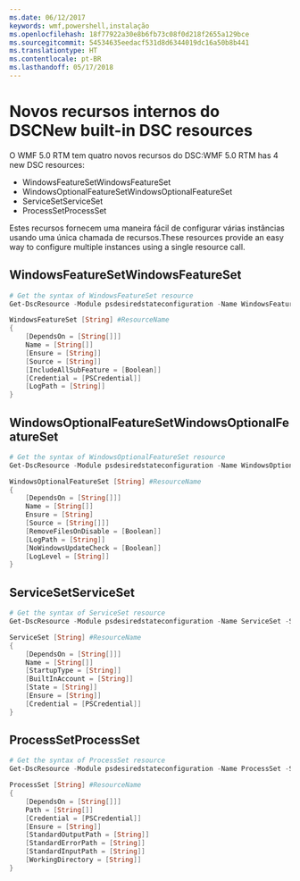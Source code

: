 ```yaml
---
ms.date: 06/12/2017
keywords: wmf,powershell,instalação
ms.openlocfilehash: 18f77922a30e8b6fb73c08f0d218f2655a129bce
ms.sourcegitcommit: 54534635eedacf531d8d6344019dc16a50b8b441
ms.translationtype: HT
ms.contentlocale: pt-BR
ms.lasthandoff: 05/17/2018
---
```

# <a name="new-built-in-dsc-resources"></a><span data-ttu-id="93c47-102">Novos recursos internos do DSC</span><span class="sxs-lookup"><span data-stu-id="93c47-102">New built-in DSC resources</span></span>

<span data-ttu-id="93c47-103">O WMF 5.0 RTM tem quatro novos recursos do DSC:</span><span class="sxs-lookup"><span data-stu-id="93c47-103">WMF 5.0 RTM has 4 new DSC resources:</span></span>
* <span data-ttu-id="93c47-104">WindowsFeatureSet</span><span class="sxs-lookup"><span data-stu-id="93c47-104">WindowsFeatureSet</span></span>
* <span data-ttu-id="93c47-105">WindowsOptionalFeatureSet</span><span class="sxs-lookup"><span data-stu-id="93c47-105">WindowsOptionalFeatureSet</span></span>
* <span data-ttu-id="93c47-106">ServiceSet</span><span class="sxs-lookup"><span data-stu-id="93c47-106">ServiceSet</span></span>
* <span data-ttu-id="93c47-107">ProcessSet</span><span class="sxs-lookup"><span data-stu-id="93c47-107">ProcessSet</span></span>

<span data-ttu-id="93c47-108">Estes recursos fornecem uma maneira fácil de configurar várias instâncias usando uma única chamada de recursos.</span><span class="sxs-lookup"><span data-stu-id="93c47-108">These resources provide an easy way to configure multiple instances using a single resource call.</span></span>

## <a name="windowsfeatureset"></a><span data-ttu-id="93c47-109">WindowsFeatureSet</span><span class="sxs-lookup"><span data-stu-id="93c47-109">WindowsFeatureSet</span></span>

```powershell
# Get the syntax of WindowsFeatureSet resource
Get-DscResource -Module psdesiredstateconfiguration -Name WindowsFeatureSet -Syntax

WindowsFeatureSet [String] #ResourceName
{
    [DependsOn = [String[]]]
    Name = [String[]]
    [Ensure = [String]]
    [Source = [String]]
    [IncludeAllSubFeature = [Boolean]]
    [Credential = [PSCredential]]
    [LogPath = [String]]
}
```

## <a name="windowsoptionalfeatureset"></a><span data-ttu-id="93c47-110">WindowsOptionalFeatureSet</span><span class="sxs-lookup"><span data-stu-id="93c47-110">WindowsOptionalFeatureSet</span></span>

```powershell
# Get the syntax of WindowsOptionalFeatureSet resource
Get-DscResource -Module psdesiredstateconfiguration -Name WindowsOptionalFeatureSet -Syntax

WindowsOptionalFeatureSet [String] #ResourceName
{
    [DependsOn = [String[]]]
    Name = [String[]]
    Ensure = [String]
    [Source = [String[]]]
    [RemoveFilesOnDisable = [Boolean]]
    [LogPath = [String]]
    [NoWindowsUpdateCheck = [Boolean]]
    [LogLevel = [String]]
}
```

## <a name="serviceset"></a><span data-ttu-id="93c47-111">ServiceSet</span><span class="sxs-lookup"><span data-stu-id="93c47-111">ServiceSet</span></span>

```powershell
# Get the syntax of ServiceSet resource
Get-DscResource -Module psdesiredstateconfiguration -Name ServiceSet -Syntax

ServiceSet [String] #ResourceName
{
    [DependsOn = [String[]]]
    Name = [String[]]
    [StartupType = [String]]
    [BuiltInAccount = [String]]
    [State = [String]]
    [Ensure = [String]]
    [Credential = [PSCredential]]
}
```

## <a name="processset"></a><span data-ttu-id="93c47-112">ProcessSet</span><span class="sxs-lookup"><span data-stu-id="93c47-112">ProcessSet</span></span>

```powershell
# Get the syntax of ProcessSet resource
Get-DscResource -Module psdesiredstateconfiguration -Name ProcessSet -Syntax

ProcessSet [String] #ResourceName
{
    [DependsOn = [String[]]]
    Path = [String[]]
    [Credential = [PSCredential]]
    [Ensure = [String]]
    [StandardOutputPath = [String]]
    [StandardErrorPath = [String]]
    [StandardInputPath = [String]]
    [WorkingDirectory = [String]]
}
```
